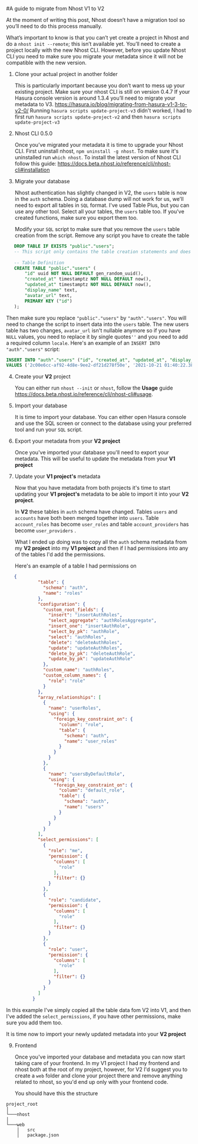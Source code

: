 #A guide to migrate from Nhost V1 to V2

At the moment of writing this post, Nhost doesn’t have a migration tool so you’ll need to do this process manually.

What’s important to know is that you can’t yet create a project in Nhost and do a `nhost init --remote`; this isn’t available yet. You’ll need to create a project locally with the new Nhost CLI.
However, before you update Nhost CLI you need to make sure you migrate your metadata since it will not be compatible with the new version.

1. Clone your actual project in another folder

    This is particularly important because you don’t want to mess up your existing project.
Make sure your nhost CLI is still on version 0.4.7
If your Hasura console version is around 1.3.4 you’ll need to migrate your metadata to V3. https://hasura.io/blog/migrating-from-hasura-v1-3-to-v2-0/
Running `hasura scripts update-project-v3` didn't worked, I had to first run `hasura scripts update-project-v2` and then `hasura scripts update-project-v3`


2. Nhost CLI 0.5.0

    Once you’ve migrated your metadata it is time to upgrade your Nhost CLI. First uninstall nhost, `npm uninstall -g nhost`. To make sure it's uninstalled run `which nhost`. To install the latest version of Nhost CLI follow this guide: https://docs.beta.nhost.io/reference/cli/nhost-cli#installation


3. Migrate your database

    Nhost authentication has slightly changed in V2, the `users` table is now in the `auth` schema. Doing a database dump will not work for us, we'll need to export all tables in `SQL` format. I've used Table Plus, but you can use any other tool. Select all your tables, the `users` table too. If you've created functions, make sure you export them too.

    Modify your `SQL` script to make sure that you remove the `users` table creation from the script.
   Remove any script you have to create the table

```sql
   DROP TABLE IF EXISTS "public"."users";
   -- This script only contains the table creation statements and does not fully represent the table in the database. It's still missing: indices, triggers. Do not use it as a backup.
   
   -- Table Definition
   CREATE TABLE "public"."users" (
       "id" uuid NOT NULL DEFAULT gen_random_uuid(),
       "created_at" timestamptz NOT NULL DEFAULT now(),
       "updated_at" timestamptz NOT NULL DEFAULT now(),
       "display_name" text,
       "avatar_url" text,
       PRIMARY KEY ("id")
   );
```

   Then make sure you replace `"public"."users"` by `"auth"."users"`.
   You will need to change the script to insert data into the `users` table. The new users table has two changes, `avatar_url` isn't nullable anymore so if you have `NULL` values, you need to replace it by single quotes`''` and you need to add a required column `locale`. Here's an example of an `INSERT INTO "auth"."users"` script:

   ```sql
   INSERT INTO "auth"."users" ("id", "created_at", "updated_at", "display_name", "avatar_url", "locale")
   VALUES ('2c00e6cc-af92-4d8e-9ee2-df21d278f50e', '2021-10-21 01:40:22.389257+00', '2021-10-21 01:40:22.389257+00', 'My user', 'http://my-avatar-url.com/super-cool-avatar', 'en'),
```

4. Create your **V2** project
   
   You can either run `nhost --init` or `nhost`, follow the **Usage** guide https://docs.beta.nhost.io/reference/cli/nhost-cli#usage.


5. Import your database 
   
   It is time to import your database. You can either open Hasura console and use the SQL screen or connect to the database using your preferred tool and run your `SQL` script.


6. Export your metadata from your **V2 project**
   
   Once you've imported your database you'll need to export your metadata. This will be useful to update the metadata from your **V1 project**


7. Update your **V1 project's** metadata
   
   Now that you have metadata from both projects it's time to start updating your **V1 project's** metadata to be able to import it into your **V2 project**.

   In **V2** these tables in `auth` schema have changed. Tables `users` and `accounts` have both been merged together into `users`. Table `account_roles` has become `user_roles` and table `account_providers` has become `user_providers` .
   
   What I ended up doing was to copy all the `auth`  schema metadata from my **V2 project** into my **V1 project** and then if I had permissions into any of the tables I'd add the permissions.

   Here's an example of a table I had permissions on
```json
   {
            "table": {
              "schema": "auth",
              "name": "roles"
            },
            "configuration": {
              "custom_root_fields": {
                "insert": "insertAuthRoles",
                "select_aggregate": "authRolesAggregate",
                "insert_one": "insertAuthRole",
                "select_by_pk": "authRole",
                "select": "authRoles",
                "delete": "deleteAuthRoles",
                "update": "updateAuthRoles",
                "delete_by_pk": "deleteAuthRole",
                "update_by_pk": "updateAuthRole"
              },
              "custom_name": "authRoles",
              "custom_column_names": {
                "role": "role"
              }
            },
            "array_relationships": [
              {
                "name": "userRoles",
                "using": {
                  "foreign_key_constraint_on": {
                    "column": "role",
                    "table": {
                      "schema": "auth",
                      "name": "user_roles"
                    }
                  }
                }
              },
              {
                "name": "usersByDefaultRole",
                "using": {
                  "foreign_key_constraint_on": {
                    "column": "default_role",
                    "table": {
                      "schema": "auth",
                      "name": "users"
                    }
                  }
                }
              }
            ],
            "select_permissions": [
              {
                "role": "me",
                "permission": {
                  "columns": [
                    "role"
                  ],
                  "filter": {}
                }
              },
              {
                "role": "candidate",
                "permission": {
                  "columns": [
                    "role"
                  ],
                  "filter": {}
                }
              },
              {
                "role": "user",
                "permission": {
                  "columns": [
                    "role"
                  ],
                  "filter": {}
                }
              }
            ]
          }
```
   In this example I've simply copied all the table data fom V2 into V1, and then I've added the `select_permissions`, if you have other permissions, make sure you add them too.
   
   It is time now to import your newly updated metadata into your **V2 project** 

9. Frontend
   
   Once you've imported your database and metadata you can now start taking care of your frontend. In my V1 project I had my frontend and nhost both at the root of my project, however, for V2 I'd suggest you to create a `web` folder and clone your project there and remove anything related to nhost, so you'd end up only with your frontend code. 
   
   You should have this the structure

```
project_root
│   
└───nhost
│   
└───web
    │   src
    │   package.json
```

